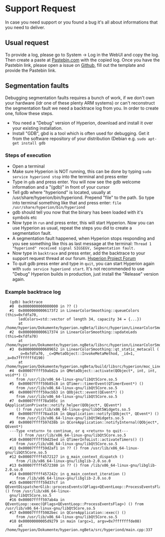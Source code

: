 # Support Request
In case you need support or you found a bug it's all about informations that you need to deliver. 

## Usual request
To provide a log, please go to System -> Log in the WebUI and copy the log. Then create a paste at [Pastebin.com](https://pastebin.com) with the copied log.
Once you have the Pastebin link, please open a issue on [Github](https://github.com/hyperion-project/hyperion.ng/issues/new/choose), fill out the template and provide the Pastebin link.

## Segmentation faults
Debugging segmentation faults requires a bunch of work, if we don't own your hardware (idr one of these plenty ARM systems) or can't reconstruct the segmentation fault we need a backtrace log from you. In order to create one, follow these steps.
  - You need a "Debug" version of Hyperion, download and install it over your existing installation.
  - Install "GDB", gbd is a tool which is often used for debugging. Get it from the software repository of your distribution (Debian e.g. `sudo apt-get install gdb`

### Steps of execution
  * Open a terminal
  * Make sure Hyperion is NOT running, this can be done by typing `sudo service hyperiond stop` into the terminal and press enter
  * Type in `gdb` and press enter. You will now see the gdb welcome information and a "(gdb)" in front of your cursor
  * Tell gdb where "hyperiond" is located, usually at /usr/share/hyperion/bin/hyperiond. Prepend "file" to the path. So type into terminal something like that and press enter: `file /usr/share/hyperion/bin/hyperiond`
  * gdb should tell you now that the binary has been loaded with it's symbols etc
  * Now type in `run` and press enter, this will start Hyperion. Now you can use Hyperion as usual, repeat the steps you did to create a segmentation fault.
  * A segmentation fault happened, when Hyperion stops responding and you see something like this as last message at the terminal: `Thread 1 "hyperiond" received signal SIGSEGV, Segmentation fault.`
  * Now type in `backtrace` and press enter, add the backtrace to your support request thread at our forum. [Hyperion Project Forum](https://hyperion-project.org)
  * To quit gdb press enter and type in `quit`, you can start Hyperion again with `sudo service hyperiond start`. It's not recommended to use "Debug" Hyperion builds in production, just install the "Release" version again.

### Example backtrace log
``` text:no-line-numbers
  (gdb) backtrace
  #0  0x0000000000000000 in ?? ()
  #1  0x00000000006173f2 in LinearColorSmoothing::queueColors (this=0xfdfa70, 
      ledColors=std::vector of length 34, capacity 34 = {...})
      at /home/hyperion/Dokumente/hyperion.ngBeta/libsrc/hyperion/LinearColorSmoothing.cpp:153
  #2  0x0000000000617374 in LinearColorSmoothing::updateLeds (this=0xfdfa70)
      at /home/hyperion/Dokumente/hyperion.ngBeta/libsrc/hyperion/LinearColorSmoothing.cpp:143
  #3  0x0000000000609652 in LinearColorSmoothing::qt_static_metacall (
      _o=0xfdfa70, _c=QMetaObject::InvokeMetaMethod, _id=1, _a=0x7fffffffd190)
      at /home/hyperion/Dokumente/hyperion.ngBeta/build/libsrc/hyperion/moc_LinearColorSmoothing.cpp:85
  #4  0x00007ffff59abd2a in QMetaObject::activate(QObject*, int, int, void**) ()
     from /usr/lib/x86_64-linux-gnu/libQt5Core.so.5
  #5  0x00007ffff59b85c8 in QTimer::timerEvent(QTimerEvent*) ()
     from /usr/lib/x86_64-linux-gnu/libQt5Core.so.5
  #6  0x00007ffff59acbb3 in QObject::event(QEvent*) ()
     from /usr/lib/x86_64-linux-gnu/libQt5Core.so.5
  #7  0x00007ffff78a505c in QApplicationPrivate::notify_helper(QObject*, QEvent*)
     () from /usr/lib/x86_64-linux-gnu/libQt5Widgets.so.5
  #8  0x00007ffff78aa516 in QApplication::notify(QObject*, QEvent*) ()
     from /usr/lib/x86_64-linux-gnu/libQt5Widgets.so.5
  #9  0x00007ffff597d38b in QCoreApplication::notifyInternal(QObject*, QEvent*)
  ---Type <return> to continue, or q <return> to quit---
      () from /usr/lib/x86_64-linux-gnu/libQt5Core.so.5
  #10 0x00007ffff59d25ed in QTimerInfoList::activateTimers() ()
     from /usr/lib/x86_64-linux-gnu/libQt5Core.so.5
  #11 0x00007ffff59d2af1 in ?? () from /usr/lib/x86_64-linux-gnu/libQt5Core.so.5
  #12 0x00007ffff4572127 in g_main_context_dispatch ()
     from /lib/x86_64-linux-gnu/libglib-2.0.so.0
  #13 0x00007ffff4572380 in ?? () from /lib/x86_64-linux-gnu/libglib-2.0.so.0
  #14 0x00007ffff457242c in g_main_context_iteration ()
     from /lib/x86_64-linux-gnu/libglib-2.0.so.0
  #15 0x00007ffff59d37cf in QEventDispatcherGlib::processEvents(QFlags<QEventLoop::ProcessEventsFlag>) () from /usr/lib/x86_64-linux-
  gnu/libQt5Core.so.5
  #16 0x00007ffff597ab4a in QEventLoop::exec(QFlags<QEventLoop::ProcessEventsFlag>) () from /usr/lib/x86_64-linux-gnu/libQt5Core.so.5
  #17 0x00007ffff5982bec in QCoreApplication::exec() ()
     from /usr/lib/x86_64-linux-gnu/libQt5Core.so.5
  #18 0x00000000005d9279 in main (argc=1, argv=0x7fffffffde08)
      at /home/hyperion/Dokumente/hyperion.ngBeta/src/hyperiond/main.cpp:337
```
